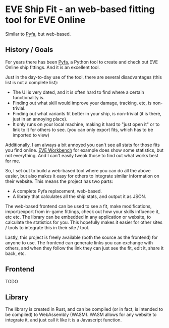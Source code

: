 # EVE Ship Fit - an web-based fitting tool for EVE Online

Similar to [Pyfa](https://github.com/pyfa-org/Pyfa), but web-based.

## History / Goals

For years there has been [Pyfa](https://github.com/pyfa-org/Pyfa), a Python tool to create and check out EVE Online ship fittings.
And it is an excellent tool.

Just in the day-to-day use of the tool, there are several disadvantages (this list is not a complete list):
- The UI is very dated, and it is often hard to find where a certain functionality is.
- Finding out what skill would improve your damage, tracking, etc, is non-trivial.
- Finding out what variants fit better in your ship, is non-trivial (it is there, just in an annoying place).
- It only runs on your local machine, making it hard to "just open it" or to link to it for others to see.
  (you can only export fits, which has to be imported to view)

Additionally, I am always a bit annoyed you can't see all stats for those fits you find online.
[EVE Workbench](https://www.eveworkbench.com) for example does show some statistics, but not everything.
And I can't easily tweak those to find out what works best for me.

So, I set out to build a web-based tool where you can do all the above easier, but also makes it easy for others to integrate similar information on their website.
This means the project has two parts:
- A complete Pyfa replacement, web-based.
- A library that calculates all the ship stats, and output it as JSON.

The web-based frontend can be used to see a fit, make modifications, import/export from in-game fittings, check out how your skills influence it, etc etc.
The library can be embedded in any application or website, to calculate the statistics for you.
This hopefully makes it easier for other sites / tools to integrate this in their site / tool.

Lastly, this project is freely available (both the source as the frontend) for anyone to use.
The frontend can generate links you can exchange with others, and when they follow the link they can just see the fit, edit it, share it back, etc.

## Frontend

TODO

## Library

The library is created in Rust, and can be compiled (or in fact, is intended to be compiled) to WebAssembly (WASM).
WASM allows for any website to integrate it, and just call it like it is a Javascript function.
